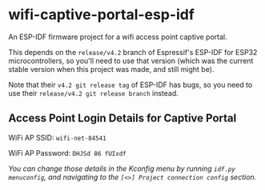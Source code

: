 # wifi-captive-portal-esp-idf

An ESP-IDF firmware project for a wifi access point captive portal.

This depends on the `release/v4.2` branch of Espressif's ESP-IDF for
ESP32 microcontrollers, so you'll need to use that version (which was
the current stable version when this project was made, and still might
be).

Note that their `v4.2 git release tag` of ESP-IDF has bugs, so you
need to use their `release/v4.2 git release branch` instead.

## Access Point Login Details for Captive Portal

WiFi AP SSID: `wifi-net-84541`

WiFi AP Password: `DHJSd 86 fUIxdf`

_You can change those details in the Kconfig menu by running `idf.py menuconfig`,
and navigating to the `[<>] Project connection config` section._
